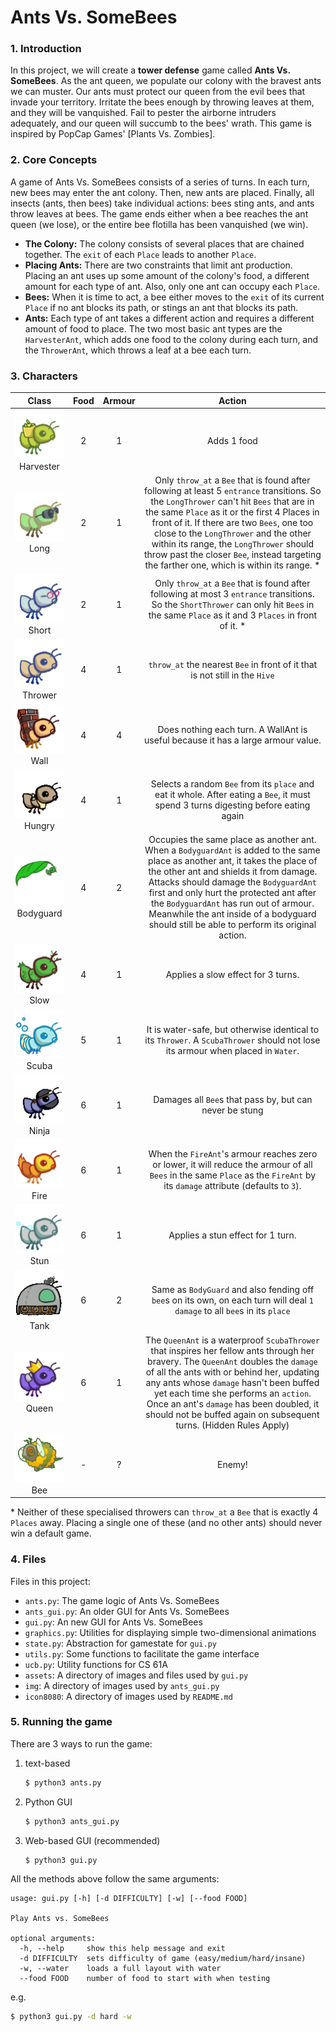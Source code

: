 # Ants Vs. SomeBees

### 1. Introduction
In this project, we will create a __tower defense__ game called __Ants Vs. SomeBees__. As the ant queen, we populate our colony with the bravest ants we can muster. Our ants must protect our queen from the evil bees that invade your territory. Irritate the bees enough by throwing leaves at them, and they will be vanquished. Fail to pester the airborne intruders adequately, and our queen will succumb to the bees' wrath. This game is inspired by PopCap Games' [Plants Vs. Zombies].

### 2. Core Concepts
A game of Ants Vs. SomeBees consists of a series of turns. In each turn, new bees may enter the ant colony. Then, new ants are placed. Finally, all insects (ants, then bees) take individual actions: bees sting ants, and ants throw leaves at bees. The game ends either when a bee reaches the ant queen (we lose), or the entire bee flotilla has been vanquished (we win).

- __The Colony:__ The colony consists of several places that are chained together. The `exit` of each `Place` leads to another `Place`.
- __Placing Ants:__ There are two constraints that limit ant production. Placing an ant uses up some amount of the colony's food, a different amount for each type of ant. Also, only one ant can occupy each `Place`.
- __Bees:__ When it is time to act, a bee either moves to the `exit` of its current `Place` if no ant blocks its path, or stings an ant that blocks its path.
- __Ants:__ Each type of ant takes a different action and requires a different amount of food to place. The two most basic ant types are the `HarvesterAnt`, which adds one food to the colony during each turn, and the `ThrowerAnt`, which throws a leaf at a bee each turn.



### 3. Characters

|                                                         Class                                                        | Food | Armour |                                                                                                                                                                                                           Action                                                                                                                                                                                                          |
|:--------------------------------------------------------------------------------------------------------------------:|:----:|:------:|:-------------------------------------------------------------------------------------------------------------------------------------------------------------------------------------------------------------------------------------------------------------------------------------------------------------------------------------------------------------------------------------------------------------------------:|
| ![Image of HarvesterAnt](https://github.com/leonardotran/AntsVsBee/blob/main/gifs/ant_harvester.gif?raw=true) Harvester |   2  |    1   |                                                                                                                                                                                                        Adds 1 food                                                                                                                                                                                                        |
| ![Image of HarvesterAnt](https://github.com/leonardotran/AntsVsBee/blob/main/gifs/ant_longthrower.gif?raw=true) Long    |   2  |    1   | Only `throw_at` a `Bee` that is found after following at least 5 `entrance` transitions. So the `LongThrower` can't hit `Bees` that are in the same `Place` as it or the first 4 Places in front of it. If there are two `Bees`, one too close to the `LongThrower` and the other within its range, the `LongThrower` should throw past the closer `Bee`, instead targeting the farther one, which is within its range. * |
| ![Image of HarvesterAnt](https://github.com/leonardotran/AntsVsBee/blob/main/gifs/ant_shortthrower.gif?raw=true) Short  |   2  |    1   |                                                                                                                Only `throw_at` a `Bee` that is found after following at most 3 `entrance` transitions. So the `ShortThrower` can only hit `Bee`s in the same `Place` as it and 3 `Places` in front of it. *                                                                                                               |
| ![Image of HarvesterAnt](https://github.com/leonardotran/AntsVsBee/blob/main/gifs/ant_thrower.gif?raw=true) Thrower     |   4  |    1   |                                                                                                                                                                        `throw_at` the nearest `Bee` in front of it that is not still in the `Hive`                                                                                                                                                                        |
| ![Image of HarvesterAnt](https://github.com/leonardotran/AntsVsBee/blob/main/gifs/ant_wall.gif?raw=true) Wall           |   4  |    4   |                                                                                                                                                                      Does nothing each turn. A WallAnt is useful because it has a large armour value.                                                                                                                                                                     |
| ![Image of HarvesterAnt](https://github.com/leonardotran/AntsVsBee/blob/main/gifs/ant_hungry.gif?raw=true) Hungry       |   4  |    1   |                                                                                                                                            Selects a random `Bee` from its `place` and eat it whole. After eating a `Bee`, it must spend 3 turns digesting before eating again                                                                                                                                            |
| ![Image of HarvesterAnt](https://github.com/leonardotran/AntsVsBee/blob/main/gifs/ant_bodyguard.gif?raw=true) Bodyguard |   4  |    2   |            Occupies the same place as another ant. When a `BodyguardAnt` is added to the same place as another ant, it takes the place of the other ant and shields it from damage. Attacks should damage the `BodyguardAnt` first and only hurt the protected ant after the `BodyguardAnt` has run out of armour. Meanwhile the ant inside of a bodyguard should still be able to perform its original action.           |
| ![Image of HarvesterAnt](https://github.com/leonardotran/AntsVsBee/blob/main/gifs/ant_slow.gif?raw=true) Slow           |   4  |    1   |                                                                                                                                                                                             Applies a slow effect for 3 turns.                                                                                                                                                                                            |
| ![Image of HarvesterAnt](https://github.com/leonardotran/AntsVsBee/blob/main/gifs/ant_scuba.gif?raw=true) Scuba         |   5  |    1   |                                                                                                                                              It is water-safe, but otherwise identical to its `Thrower`. A `ScubaThrower` should not lose its armour when placed in `Water`.                                                                                                                                              |
| ![Image of HarvesterAnt](https://github.com/leonardotran/AntsVsBee/blob/main/gifs/ant_ninja.gif?raw=true) Ninja         |   6  |    1   |                                                                                                                                                                                  Damages all `Bee`s that pass by, but can never be stung                                                                                                                                                                                  |
| ![Image of HarvesterAnt](https://github.com/leonardotran/AntsVsBee/blob/main/gifs/ant_fire.gif?raw=true) Fire           |   6  |    1   |                                                                                                                        When the `FireAnt`'s armour reaches zero or lower, it will reduce the armour of all `Bees` in the same `Place` as the `FireAnt` by its `damage` attribute (defaults to `3`).                                                                                                                       |
| ![Image of HarvesterAnt](https://github.com/leonardotran/AntsVsBee/blob/main/gifs/ant_stun.gif?raw=true) Stun           |   6  |    1   |                                                                                                                                                                                             Applies a stun effect for 1 turn.                                                                                                                                                                                             |
| ![Image of HarvesterAnt](https://github.com/leonardotran/AntsVsBee/blob/main/gifs/ant_tank.gif?raw=true) Tank           |   6  |    2   |                                                                                                                                                Same as `BodyGuard` and also fending off `bee`s on its own, on each turn will deal `1` `damage` to all `bee`s in its `place`                                                                                                                                               |
| ![Image of HarvesterAnt](https://github.com/leonardotran/AntsVsBee/blob/main/gifs/ant_queen.gif?raw=true) Queen         |   6  |    1   |                   The `QueenAnt` is a waterproof `ScubaThrower` that inspires her fellow ants through her bravery. The `QueenAnt` doubles the `damage` of all the ants with or behind her, updating any ants whose `damage` hasn't been buffed yet each time she performs an `action`. Once an ant's `damage` has been doubled, it should not be buffed again on subsequent turns. (Hidden Rules Apply)                   |
| ![Image of HarvesterAnt](https://github.com/leonardotran/AntsVsBee/blob/main/gifs/bee.gif?raw=true) Bee                 |   -  |    ?   |                                                                                                                                                                                                           Enemy!                                                                                                                                                                                                          |
\* Neither of these specialised throwers can `throw_at` a `Bee` that is exactly 4 `Places` away. Placing a single one of these (and no other ants) should never win a default game.

### 4. Files

Files in this project:

* `ants.py`: The game logic of Ants Vs. SomeBees
* `ants_gui.py`: An older GUI for Ants Vs. SomeBees
* `gui.py`: An new GUI for Ants Vs. SomeBees
* `graphics.py`: Utilities for displaying simple two-dimensional animations
* `state.py`: Abstraction for gamestate for `gui.py`
* `utils.py`: Some functions to facilitate the game interface
* `ucb.py`: Utility functions for CS 61A
* `assets`: A directory of images and files used by `gui.py`
* `img`: A directory of images used by `ants_gui.py`
* `icon8080`: A directory of images used by `README.md`


### 5. Running the game

There are 3 ways to run the game:

1. text-based
    ```sh
    $ python3 ants.py
    ```

2. Python GUI
    ```sh
    $ python3 ants_gui.py
    ```

3. Web-based GUI (recommended)
    ```sh
    $ python3 gui.py
    ```

All the methods above follow the same arguments:

    usage: gui.py [-h] [-d DIFFICULTY] [-w] [--food FOOD]
    
    Play Ants vs. SomeBees
    
    optional arguments:
      -h, --help     show this help message and exit
      -d DIFFICULTY  sets difficulty of game (easy/medium/hard/insane)
      -w, --water    loads a full layout with water
      --food FOOD    number of food to start with when testing

e.g. 
```sh
$ python3 gui.py -d hard -w
```
